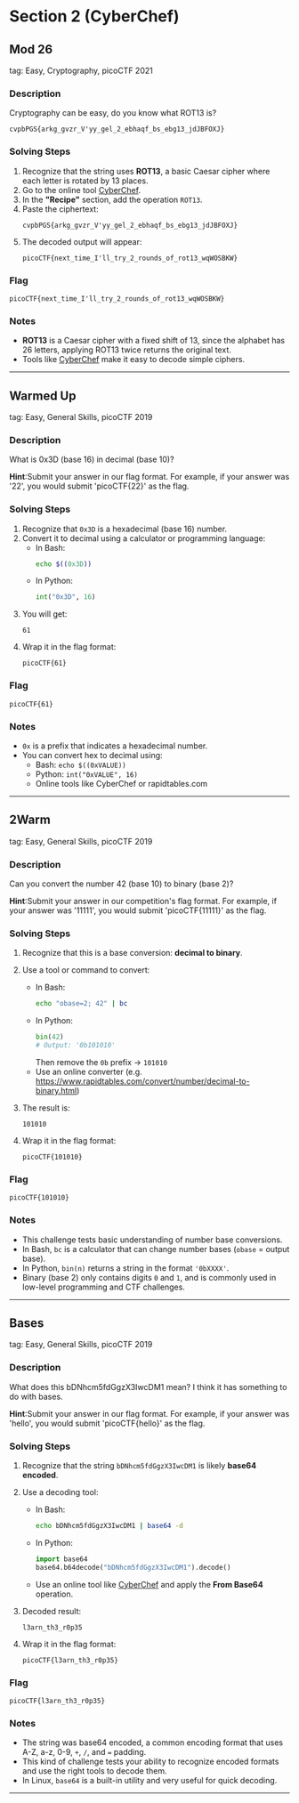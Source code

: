 # Section 2 (CyberChef)

## Mod 26  
tag: Easy, Cryptography, picoCTF 2021

### Description  
Cryptography can be easy, do you know what ROT13 is?  

`cvpbPGS{arkg_gvzr_V'yy_gel_2_ebhaqf_bs_ebg13_jdJBFOXJ}`

### Solving Steps  
1. Recognize that the string uses **ROT13**, a basic Caesar cipher where each letter is rotated by 13 places.
2. Go to the online tool [CyberChef](https://gchq.github.io/CyberChef/).
3. In the **"Recipe"** section, add the operation `ROT13`.
4. Paste the ciphertext:
    ```
    cvpbPGS{arkg_gvzr_V'yy_gel_2_ebhaqf_bs_ebg13_jdJBFOXJ}
    ```
5. The decoded output will appear:
    ```
    picoCTF{next_time_I'll_try_2_rounds_of_rot13_wqWOSBKW}
    ```

### Flag  
    picoCTF{next_time_I'll_try_2_rounds_of_rot13_wqWOSBKW}


### Notes  
- **ROT13** is a Caesar cipher with a fixed shift of 13, since the alphabet has 26 letters, applying ROT13 twice returns the original text.
- Tools like [CyberChef](https://gchq.github.io/CyberChef/) make it easy to decode simple ciphers.
---


## Warmed Up
tag: Easy, General Skills, picoCTF 2019

### Description
What is 0x3D (base 16) in decimal (base 10)?

**Hint**:Submit your answer in our flag format. For example, if your answer was '22', you would submit 'picoCTF{22}' as the flag.

### Solving Steps  
1. Recognize that `0x3D` is a hexadecimal (base 16) number.
2. Convert it to decimal using a calculator or programming language:
    - In Bash:
        ```bash
        echo $((0x3D))
        ```
    - In Python:
        ```python
        int("0x3D", 16)
        ```
3. You will get:
    ```
    61
    ```
4. Wrap it in the flag format:
    ```
    picoCTF{61}
    ```

### Flag  
    picoCTF{61}
    
### Notes  
- `0x` is a prefix that indicates a hexadecimal number.
- You can convert hex to decimal using:
  - Bash: `echo $((0xVALUE))`
  - Python: `int("0xVALUE", 16)`
  - Online tools like CyberChef or rapidtables.com
---

## 2Warm
tag: Easy, General Skills, picoCTF 2019

### Description
Can you convert the number 42 (base 10) to binary (base 2)?

**Hint**:Submit your answer in our competition's flag format. For example, if your answer was '11111', you would submit 'picoCTF{11111}' as the flag.

### Solving Steps
1. Recognize that this is a base conversion: **decimal to binary**.
2. Use a tool or command to convert:
    - In Bash:
        ```bash
        echo "obase=2; 42" | bc
        ```
    - In Python:
        ```python
        bin(42)
        # Output: '0b101010'
        ```
        Then remove the `0b` prefix → `101010`
    - Use an online converter (e.g. https://www.rapidtables.com/convert/number/decimal-to-binary.html)

3. The result is:
    ```
    101010
    ```

4. Wrap it in the flag format:
    ```
    picoCTF{101010}
    ```

### Flag  
    picoCTF{101010}
    
### Notes  
- This challenge tests basic understanding of number base conversions.
- In Bash, `bc` is a calculator that can change number bases (`obase` = output base).
- In Python, `bin(n)` returns a string in the format `'0bXXXX'`.
- Binary (base 2) only contains digits `0` and `1`, and is commonly used in low-level programming and CTF challenges.
---

## Bases
tag: Easy, General Skills, picoCTF 2019

### Description
What does this bDNhcm5fdGgzX3IwcDM1 mean? I think it has something to do with bases.

**Hint**:Submit your answer in our flag format. For example, if your answer was 'hello', you would submit 'picoCTF{hello}' as the flag.

### Solving Steps
1. Recognize that the string `bDNhcm5fdGgzX3IwcDM1` is likely **base64 encoded**.
2. Use a decoding tool:
    - In Bash:
        ```bash
        echo bDNhcm5fdGgzX3IwcDM1 | base64 -d
        ```
    - In Python:
        ```python
        import base64
        base64.b64decode("bDNhcm5fdGgzX3IwcDM1").decode()
        ```
    - Use an online tool like [CyberChef](https://gchq.github.io/CyberChef/) and apply the **From Base64** operation.

3. Decoded result:
    ```
    l3arn_th3_r0p35
    ```

4. Wrap it in the flag format:
    ```
    picoCTF{l3arn_th3_r0p35}
    ```

### Flag  
    picoCTF{l3arn_th3_r0p35}

### Notes  
- The string was base64 encoded, a common encoding format that uses A-Z, a-z, 0-9, `+`, `/`, and `=` padding.
- This kind of challenge tests your ability to recognize encoded formats and use the right tools to decode them.
- In Linux, `base64` is a built-in utility and very useful for quick decoding.
---
